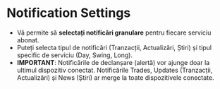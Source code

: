 # **Notification Settings**


- Vă permite să **selectați notificări granulare** pentru fiecare serviciu abonat.
- Puteți selecta tipul de notificări (Tranzacții, Actualizări, Știri) și tipul specific de serviciu (Day, Swing, Long).
- **IMPORTANT**: Notificările de declanșare (alertă) vor ajunge doar la ultimul dispozitiv conectat. Notificările Trades, Updates (Tranzacții, Actualizări) și News (Știri) ar merge la toate dispozitivele conectate.